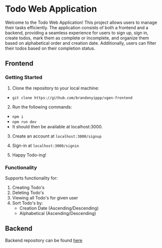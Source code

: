 # Todo Web Application

Welcome to the Todo Web Application! This project allows users to manage their tasks efficiently. The application consists of both a frontend and a backend, providing a seamless experience for users to sign up, sign in, create todos, mark them as complete or incomplete, and organize them based on alphabetical order and creation date. Additionally, users can filter their todos based on their completion status.

## Frontend

### Getting Started

1. Clone the repository to your local machine:

  - ```git clone https://github.com/brandonyippp/vgen-frontend```

2. Run the following commands:
  - ```npm i```
  - ```npm run dev```
  - It should then be available at localhost:3000.

3. Create an account at ```localhost:3000/signup```

4. Sign-in at ```localhost:3000/signin```

5. Happy Todo-ing!

### Functionality

Supports functionality for:
  1. Creating Todo's
  2. Deleting Todo's
  3. Viewing all Todo's for given user
  4. Sort Todo's by:
     - Creation Date (Ascending/Descending)
     - Alphabetical (Ascending/Descending)

## Backend

Backend repository can be found <a href="https://github.com/brandonyippp/vgen-backend">here</a>
